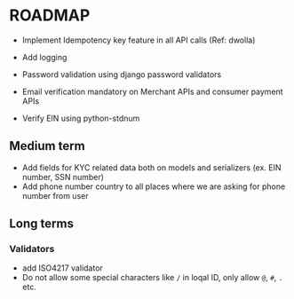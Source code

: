 # ROADMAP

- Implement Idempotency key feature in all API calls (Ref: dwolla)
- Add logging 




- Password validation using django password validators
- Email verification mandatory on Merchant APIs and consumer payment APIs
- Verify EIN using python-stdnum




## Medium term

- Add fields for KYC related data both on models and serializers (ex. EIN number, SSN number)
- Add phone number country to all places where we are asking for phone number from user


## Long terms

### Validators

- add ISO4217 validator
- Do not allow some special characters like `/` in loqal ID, only allow `@`, `#`, `.` etc.